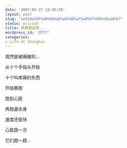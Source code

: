 ```yaml
---
date: '2007-02-27 12:45:56'
layout: post
slug: '%e5%8e%9f%e6%9d%a5%e6%98%af%e8%bf%99%e6%a0%b7'
status: private
title: 原来是这样...
wordpress_id: '9777'
categories:
- Life at Shanghai
---
```


竟然是被痛醒的...

从十个手指头开始

十个叫疼痛的东西

开始赛跑

跑到心脏

再跑遍全身

速度还挺快

心脏跳一次

它们跑一趟...
